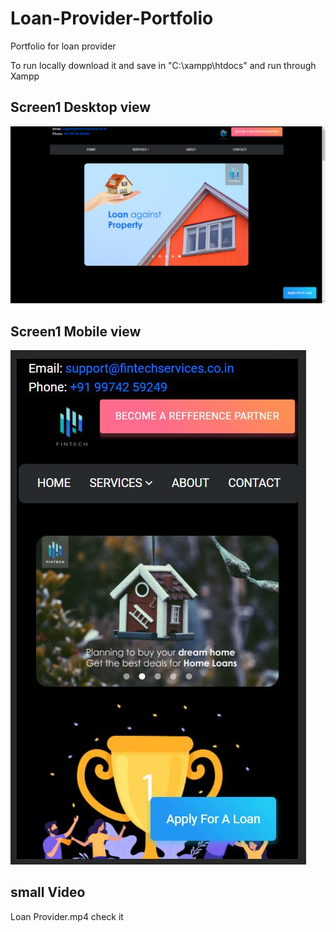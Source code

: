 # Loan-Provider-Portfolio
Portfolio for loan provider 

To run locally download it and save in "C:\xampp\htdocs"  and run through Xampp

## Screen1 Desktop view
![loan portfolio screen 1](./page1.png)



## Screen1 Mobile view
![loan portfolio screen 1](./screen1.jpg)

## small Video 
Loan Provider.mp4  check it

